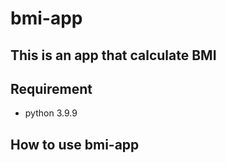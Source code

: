 # bmi-app

## This is an app that calculate BMI

## Requirement 
- python 3.9.9

## How to use bmi-app
